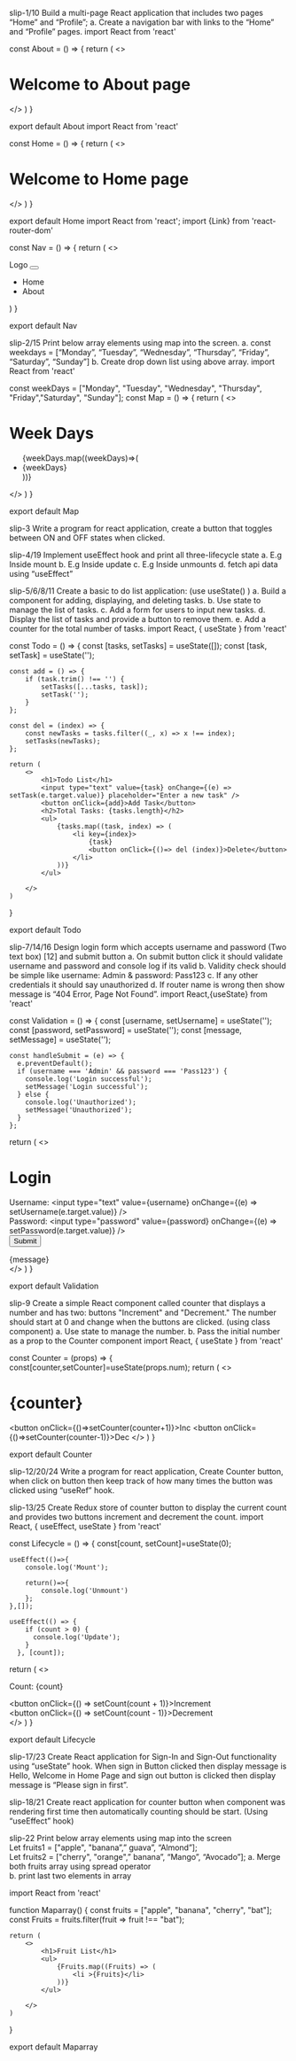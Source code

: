 slip-1/10
Build a multi-page React application that includes two pages “Home” and “Profile”;
a. Create a navigation bar with links to the “Home” and “Profile” pages.
import React from 'react'

const About = () => {
  return (
    <>
     <h1>Welcome to About page</h1>
    </>
  )
}

export default About
import React from 'react'

const Home = () => {
  return (
    <>
    <h1>Welcome to Home page </h1>
    </>
  )
}

export default Home
import React from 'react';
import {Link} from 'react-router-dom'

const Nav = () => {
  return (
    <>
    <nav class="navbar navbar-expand-lg navbar-light bg-light">
  <div class="container-fluid">
    <Link class="navbar-brand" to="/">Logo</Link>
    <button class="navbar-toggler" type="button" data-bs-toggle="collapse" data-bs-target="#navbarSupportedContent" aria-controls="navbarSupportedContent" aria-expanded="false" aria-label="Toggle navigation">
      <span class="navbar-toggler-icon"></span>
    </button>
    <div class="collapse navbar-collapse" id="navbarSupportedContent">
      <ul class="navbar-nav me-auto mb-2 mb-lg-0">
        <li class="nav-item">
          <Link class="nav-link active" aria-current="page" to="/">Home</Link>
        </li>
        <li class="nav-item">
          <Link class="nav-link active" aria-current="page" to="/about">About</Link>
        </li>
      </ul>
    </div>
  </div>
</nav>
    </>
  )
}

export default Nav




slip-2/15
Print below array elements using map into the screen.
a. const weekdays = [“Monday”, “Tuesday”, “Wednesday”, “Thursday”, “Friday”, “Saturday”, “Sunday”]
b. Create drop down list using above array.
import React from 'react'

const weekDays = ["Monday", "Tuesday", "Wednesday", "Thursday", "Friday","Saturday", "Sunday"];
const Map = () => {
  return (
    <>
    <h1>Week Days</h1>
    <ul>
        {weekDays.map((weekDays)=>(
            <li>{weekDays}</li>
        ))}
    </ul>

</>
  )
}

export default Map


slip-3
Write a program for react application, create a button that toggles between ON and OFF states when clicked.

slip-4/19
Implement useEffect hook and print all three-lifecycle state
a. E.g Inside mount
b. E.g Inside update
c. E.g Inside unmounts
d. fetch api data using “useEffect”

slip-5/6/8/11
Create a basic to do list application: (use useState() )
a. Build a component for adding, displaying, and deleting tasks.
b. Use state to manage the list of tasks.
c. Add a form for users to input new tasks.
d. Display the list of tasks and provide a button to remove them.
e. Add a counter for the total number of tasks.
import React, { useState } from 'react'

const Todo = () => {
    const [tasks, setTasks] = useState([]);
    const [task, setTask] = useState('');

    const add = () => {
        if (task.trim() !== '') {
            setTasks([...tasks, task]);
            setTask('');
        }
    };

    const del = (index) => {
        const newTasks = tasks.filter((_, x) => x !== index);
        setTasks(newTasks);
    };

    return (
        <>
            <h1>Todo List</h1>
            <input type="text" value={task} onChange={(e) => setTask(e.target.value)} placeholder="Enter a new task" />
            <button onClick={add}>Add Task</button>
            <h2>Total Tasks: {tasks.length}</h2>
            <ul>
                {tasks.map((task, index) => (
                    <li key={index}>
                        {task}
                        <button onClick={()=> del (index)}>Delete</button>
                    </li>
                ))}
            </ul>

        </>
    )
}

export default Todo



slip-7/14/16
Design login form which accepts username and password (Two text box) [12]
and submit button
a. On submit button click it should validate username and password and
console log if its valid
b. Validity check should be simple like username: Admin &amp; password:
Pass123
c. If any other credentials it should say unauthorized
d. If router name is wrong then show message is “404 Error, Page Not Found”.
import React,{useState} from 'react'

const Validation = () => {
    const [username, setUsername] = useState('');
    const [password, setPassword] = useState('');
    const [message, setMessage] = useState('');
 

    const handleSubmit = (e) => {
      e.preventDefault();
      if (username === 'Admin' && password === 'Pass123') {
        console.log('Login successful');
        setMessage('Login successful');
      } else {
        console.log('Unauthorized');
        setMessage('Unauthorized');
      }
    };
  return (
    <>
      <h1>Login</h1>
      <form onSubmit={handleSubmit}>
        <div>
          <label>Username:</label>
          <input
            type="text"
            value={username}
            onChange={(e) => setUsername(e.target.value)}
          />
        </div>
        <div>
          <label>Password:</label>
          <input
            type="password"
            value={password}
            onChange={(e) => setPassword(e.target.value)}
          />
        </div>
        <button type="submit">Submit</button>
      </form>
      {message}  
    </>
  )
}

export default Validation






slip-9
Create a simple React component called counter that displays a number and has two: buttons "Increment" and "Decrement." The number should start at 0 and change when the buttons are clicked. (using class component)
a.
Use state to manage the number.
b.
Pass the initial number as a prop to the Counter component
import React, { useState } from 'react'

const Counter = (props) => {
    const[counter,setCounter]=useState(props.num);
  return (
    <>
     <h1>{counter} </h1>
    <button onClick={()=>setCounter(counter+1)}>Inc</button>
    <button onClick={()=>setCounter(counter-1)}>Dec</button>
    </>
  )
}

export default Counter


slip-12/20/24
Write a program for react application, Create Counter button, when click on button then keep track of how many times the button was clicked using “useRef” hook.

slip-13/25
Create Redux store of counter button to display the current count and provides two buttons increment and decrement the count.
import React, { useEffect, useState } from 'react'

const Lifecycle = () => {
    const[count, setCount]=useState(0);

    useEffect(()=>{
        console.log('Mount');

        return()=>{
            console.log('Unmount')
        };
    },[]);

    useEffect(() => {
        if (count > 0) {
          console.log('Update');
        }
      }, [count]); 


  return (
    <>
       <p>Count: {count}</p>
      <button onClick={() => setCount(count + 1)}>Increment</button>  
      <button onClick={() => setCount(count - 1)}>Decrement</button>  
    </>
  )
}

export default Lifecycle

slip-17/23
Create React application for Sign-In and Sign-Out functionality using “useState” hook. When sign in Button clicked then display message is Hello, Welcome in Home Page and sign out button is clicked then display message is “Please sign in first”.

slip-18/21
  Create react application for counter button when component was rendering first 
time then automatically counting should be start. (Using “useEffect” hook)











slip-22
Print below array elements using map into the screen     
Let fruits1 = ["apple", "banana”,” guava”, “Almond”];  
Let fruits2 = ["cherry", "orange",” banana”, “Mango”, “Avocado”]; 
a. Merge both fruits array using spread operator  
b. print last two elements in array  

import React from 'react'

function Maparray() {
    const fruits = ["apple", "banana", "cherry", "bat"];
    const Fruits = fruits.filter(fruit => fruit !== "bat");


    return (
        <>
            <h1>Fruit List</h1>
            <ul>
                {Fruits.map((Fruits) => (
                    <li >{Fruits}</li>
                ))}
            </ul>

        </>
    )
}

export default Maparray
